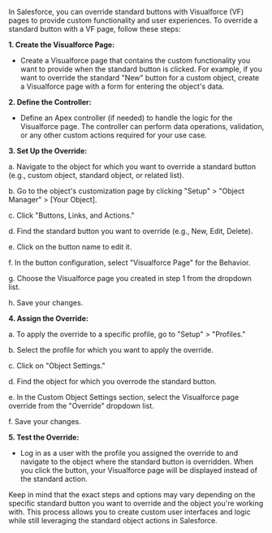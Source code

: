 In Salesforce, you can override standard buttons with Visualforce (VF) pages to provide custom functionality and user experiences. To override a standard button with a VF page, follow these steps:

**1. Create the Visualforce Page:**
   - Create a Visualforce page that contains the custom functionality you want to provide when the standard button is clicked. For example, if you want to override the standard "New" button for a custom object, create a Visualforce page with a form for entering the object's data.

**2. Define the Controller:**
   - Define an Apex controller (if needed) to handle the logic for the Visualforce page. The controller can perform data operations, validation, or any other custom actions required for your use case.

**3. Set Up the Override:**

   a. Navigate to the object for which you want to override a standard button (e.g., custom object, standard object, or related list).
   
   b. Go to the object's customization page by clicking "Setup" > "Object Manager" > [Your Object].
   
   c. Click "Buttons, Links, and Actions."
   
   d. Find the standard button you want to override (e.g., New, Edit, Delete).
   
   e. Click on the button name to edit it.
   
   f. In the button configuration, select "Visualforce Page" for the Behavior.

   g. Choose the Visualforce page you created in step 1 from the dropdown list.

   h. Save your changes.

**4. Assign the Override:**

   a. To apply the override to a specific profile, go to "Setup" > "Profiles."

   b. Select the profile for which you want to apply the override.

   c. Click on "Object Settings."

   d. Find the object for which you overrode the standard button.

   e. In the Custom Object Settings section, select the Visualforce page override from the "Override" dropdown list.

   f. Save your changes.

**5. Test the Override:**
   - Log in as a user with the profile you assigned the override to and navigate to the object where the standard button is overridden. When you click the button, your Visualforce page will be displayed instead of the standard action.

Keep in mind that the exact steps and options may vary depending on the specific standard button you want to override and the object you're working with. This process allows you to create custom user interfaces and logic while still leveraging the standard object actions in Salesforce.
